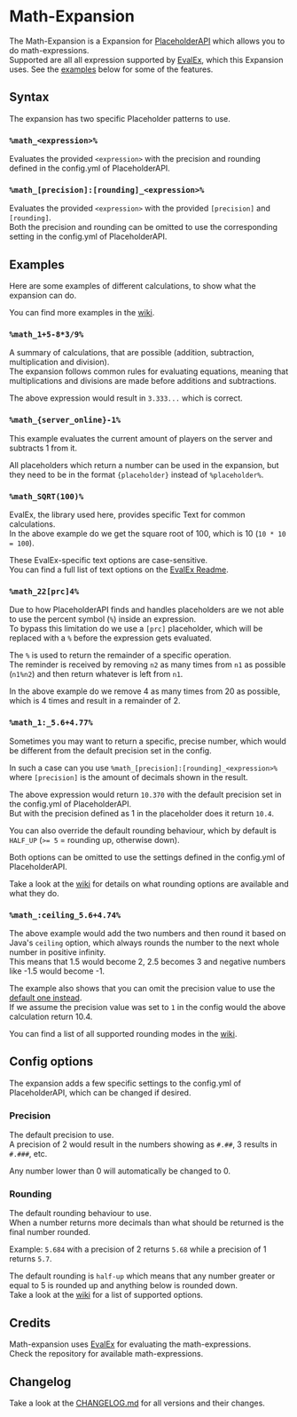 [placeholderapi]: https://www.spigotmc.org/resources/6245/
[evalex]: https://github.com/uklimaschewski/EvalEx
[examples]: https://github.com/Andre601/Math-Expansion/wiki/Examples
[rounding]: https://github.com/Andre601/Math-Expansion/wiki/Config-options#rounding

[changelog]: https://github.com/Andre601/Math-Expansion/blob/master/CHANGELOG.md

# Math-Expansion
The Math-Expansion is a Expansion for [PlaceholderAPI] which allows you to do math-expressions.  
Supported are all all expression supported by [EvalEx], which this Expansion uses. See the [examples](#examples) below for some of the features.

## Syntax
The expansion has two specific Placeholder patterns to use.

### `%math_<expression>%`
Evaluates the provided `<expression>` with the precision and rounding defined in the config.yml of PlaceholderAPI.

### `%math_[precision]:[rounding]_<expression>%`
Evaluates the provided `<expression>` with the provided `[precision]` and `[rounding]`.  
Both the precision and rounding can be omitted to use the corresponding setting in the config.yml of PlaceholderAPI.

## Examples
Here are some examples of different calculations, to show what the expansion can do.

You can find more examples in the [wiki][examples].

### `%math_1+5-8*3/9%`
A summary of calculations, that are possible (addition, subtraction, multiplication and division).  
The expansion follows common rules for evaluating equations, meaning that multiplications and divisions are made before additions and subtractions.

The above expression would result in `3.333...` which is correct.

### `%math_{server_online}-1%`
This example evaluates the current amount of players on the server and subtracts 1 from it.

All placeholders which return a number can be used in the expansion, but they need to be in the format `{placeholder}` instead of `%placeholder%`.

### `%math_SQRT(100)%`
EvalEx, the library used here, provides specific Text for common calculations.  
In the above example do we get the square root of 100, which is 10 (`10 * 10 = 100`).

These EvalEx-specific text options are case-sensitive.  
You can find a full list of text options on the [EvalEx Readme][evalex].

### `%math_22[prc]4%`
Due to how PlaceholderAPI finds and handles placeholders are we not able to use the percent symbol (`%`) inside an expression.  
To bypass this limitation do we use a `[prc]` placeholder, which will be replaced with a `%` before the expression gets evaluated.

The `%` is used to return the remainder of a specific operation.  
The reminder is received by removing `n2` as many times from `n1` as possible (`n1%n2`) and then return whatever is left from `n1`.

In the above example do we remove 4 as many times from 20 as possible, which is 4 times and result in a remainder of 2.

### `%math_1:_5.6+4.77%`
Sometimes you may want to return a specific, precise number, which would be different from the default precision set in the config.

In such a case can you use `%math_[precision]:[rounding]_<expression>%` where `[precision]` is the amount of decimals shown in the result.

The above expression would return `10.370` with the default precision set in the config.yml of PlaceholderAPI.  
But with the precision defined as 1 in the placeholder does it return `10.4`.

You can also override the default rounding behaviour, which by default is `HALF_UP` (`>= 5` = rounding up, otherwise down).

Both options can be omitted to use the settings defined in the config.yml of PlaceholderAPI.

Take a look at the [wiki][rounding] for details on what rounding options are available and what they do.

### `%math_:ceiling_5.6+4.74%`
The above example would add the two numbers and then round it based on Java's `ceiling` option, which always rounds the number to the next whole number in positive infinity.  
This means that 1.5 would become 2, 2.5 becomes 3 and negative numbers like -1.5 would become -1.

The example also shows that you can omit the precision value to use the [default one instead](#precision).  
If we assume the precision value was set to `1` in the config would the above calculation return 10.4.

You can find a list of all supported rounding modes in the [wiki][rounding].

## Config options
The expansion adds a few specific settings to the config.yml of PlaceholderAPI, which can be changed if desired.

### Precision
The default precision to use.  
A precision of 2 would result in the numbers showing as `#.##`, 3 results in `#.###`, etc.

Any number lower than 0 will automatically be changed to 0.

### Rounding
The default rounding behaviour to use.  
When a number returns more decimals than what should be returned is the final number rounded.

Example: `5.684` with a precision of 2 returns `5.68` while a precision of 1 returns `5.7`.

The default rounding is `half-up` which means that any number greater or equal to 5 is rounded up and anything below is rounded down.  
Take a look at the [wiki][rounding] for a list of supported options.

## Credits
Math-expansion uses [EvalEx] for evaluating the math-expressions.  
Check the repository for available math-expressions.

## Changelog
Take a look at the [CHANGELOG.md][changelog] for all versions and their changes.
